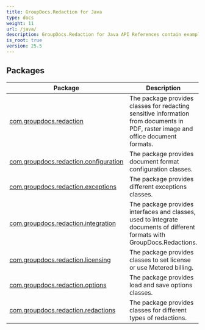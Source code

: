 ```yaml
---
title: GroupDocs.Redaction for Java
type: docs
weight: 11
url: /java/
description: GroupDocs.Redaction for Java API References contain examples, code snippets, and API documentation. It provides packages, classes, interfaces, and other API details.
is_root: true
version: 25.5
---
```


## Packages
| Package | Description |
| --- | --- |
| [com.groupdocs.redaction](./com.groupdocs.redaction) | The package provides classes for redacting sensitive information from documents in PDF, raster image and office document formats. |
| [com.groupdocs.redaction.configuration](./com.groupdocs.redaction.configuration) | The package provides document format configuration classes. |
| [com.groupdocs.redaction.exceptions](./com.groupdocs.redaction.exceptions) | The package provides different exceptions classes. |
| [com.groupdocs.redaction.integration](./com.groupdocs.redaction.integration) | The package provides interfaces and classes, used to integrate documents of different formats with GroupDocs.Redactions. |
| [com.groupdocs.redaction.licensing](./com.groupdocs.redaction.licensing) | The package provides classes to set license or use Metered billing. |
| [com.groupdocs.redaction.options](./com.groupdocs.redaction.options) | The package provides load and save options classes. |
| [com.groupdocs.redaction.redactions](./com.groupdocs.redaction.redactions) | The package provides classes for different types of redactions. |

